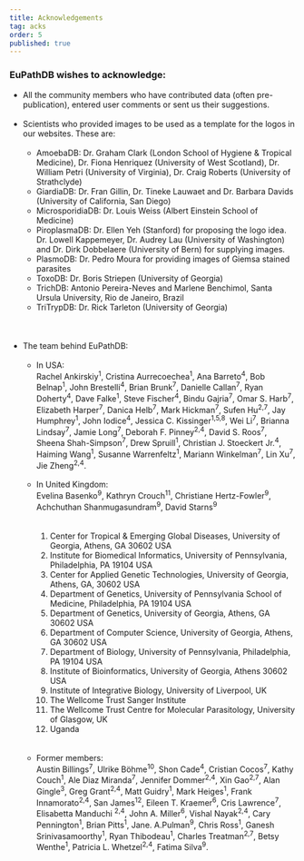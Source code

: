 ```yaml
---
title: Acknowledgements
tag: acks
order: 5
published: true
---
```

<h3>EuPathDB wishes to acknowledge:</h3>
<div class="eupathdb-content">
<ul class="cirbulletlist">
  <li>All the community members who have contributed data (often pre-publication), entered user comments or sent us their suggestions.</li>
  <br>
  <li>Scientists who provided images to be used as a template for the logos in our websites. These are:
  <br><br>
    <ul  class="cirbulletlist">
      <li> AmoebaDB:  Dr. Graham Clark (London School of Hygiene & Tropical Medicine), Dr. Fiona Henriquez (University of West Scotland), Dr. William Petri (University of Virginia), Dr. Craig Roberts (University of Strathclyde)</li>
      <li> GiardiaDB: Dr. Fran Gillin, Dr. Tineke Lauwaet and Dr. Barbara Davids (University of California, San Diego)</li>
      <li> MicrosporidiaDB: Dr. Louis Weiss (Albert Einstein School of Medicine)</li>
      <li> PiroplasmaDB: Dr. Ellen Yeh (Stanford) for proposing the logo idea. Dr. Lowell Kappemeyer, Dr. Audrey Lau (University of Washington) and Dr. Dirk Dobbelaere (University of Bern) for supplying images.</li>
      <li> PlasmoDB: Dr. Pedro Moura for providing images of Giemsa stained parasites</li>
      <li> ToxoDB: Dr. Boris Striepen (University of Georgia)</li>
      <li> TrichDB: Antonio Pereira-Neves and Marlene Benchimol, Santa Ursula University, Rio de Janeiro, Brazil</li>
      <li> TriTrypDB: Dr. Rick Tarleton (University of Georgia)</li>
    </ul>
  </li>
  <br><br><br>
  <li>The team behind EuPathDB:
    <br><br>
    <ul  class="cirbulletlist">
      <li>In USA: <br>Rachel Ankirskiy<sup>1</sup>, Cristina Aurrecoechea<sup>1</sup>, Ana Barreto<sup>4</sup>, Bob Belnap<sup>1</sup>, John Brestelli<sup>4</sup>, Brian Brunk<sup>7</sup>, Danielle Callan<sup>7</sup>, Ryan Doherty<sup>4</sup>, Dave Falke<sup>1</sup>, Steve Fischer<sup>4</sup>, Bindu Gajria<sup>7</sup>, Omar S. Harb<sup>7</sup>, Elizabeth Harper<sup>7</sup>, Danica Helb<sup>7</sup>, Mark Hickman<sup>7</sup>, Sufen Hu<sup>2,7</sup>, Jay Humphrey<sup>1</sup>, John Iodice<sup>4</sup>, Jessica C. Kissinger<sup>1,5,8</sup>, Wei Li<sup>7</sup>, Brianna Lindsay<sup>7</sup>, Jamie Long<sup>7</sup>, Deborah F. Pinney<sup>2,4</sup>, David S. Roos<sup>7</sup>, Sheena Shah-Simpson<sup>7</sup>, Drew Spruill<sup>1</sup>, Christian J. Stoeckert Jr.<sup>4</sup>, Haiming Wang<sup>1</sup>, Susanne Warrenfeltz<sup>1</sup>, Mariann Winkelman<sup>7</sup>, Lin Xu<sup>7</sup>, Jie Zheng<sup>2,4</sup>.
      </li>
      <br>
      <li>In United Kingdom: <br>Evelina Basenko<sup>9</sup>, Kathryn Crouch<sup>11</sup>, Christiane Hertz-Fowler<sup>9</sup>, Achchuthan Shanmugasundram<sup>9</sup>, David Starns<sup>9</sup>
      <br><br><br>
        <ol>
          <li>Center for Tropical & Emerging Global Diseases, University of Georgia, Athens, GA 30602 USA</li>
          <li>Institute for Biomedical Informatics, University of Pennsylvania, Philadelphia, PA 19104 USA</li>
          <li>Center for Applied Genetic Technologies, University of Georgia, Athens, GA, 30602 USA</li>
          <li>Department of Genetics, University of Pennsylvania School of Medicine, Philadelphia, PA 19104 USA</li>
          <li>Department of Genetics, University of Georgia, Athens, GA 30602 USA</li>
          <li>Department of Computer Science, University of Georgia, Athens, GA 30602 USA</li>
          <li>Department of Biology, University of Pennsylvania, Philadelphia, PA 19104 USA</li>
          <li>Institute of Bioinformatics, University of Georgia, Athens 30602 USA</li>
          <li>Institute of Integrative Biology, University of Liverpool, UK</li>
          <li>The Wellcome Trust Sanger Institute</li>
          <li>The Wellcome Trust Centre for Molecular Parasitology, University of Glasgow, UK</li>
          <li>Uganda</li>
        </ol>
      </li>
      <br><br>
      <li>Former members: <br>Austin Billings<sup>7</sup>, Ulrike Böhme<sup>10</sup>, Shon Cade<sup>4</sup>, Cristian Cocos<sup>7</sup>, Kathy Couch<sup>1</sup>, Ale Diaz Miranda<sup>7</sup>, Jennifer Dommer<sup>2,4</sup>, Xin Gao<sup>2,7</sup>, Alan Gingle<sup>3</sup>, Greg Grant<sup>2,4</sup>, Matt Guidry<sup>1</sup>, Mark Heiges<sup>1</sup>, Frank Innamorato<sup>2,4</sup>, San James<sup>12</sup>, Eileen T. Kraemer<sup>6</sup>, Cris Lawrence<sup>7</sup>, Elisabetta Manduchi <sup>2,4</sup>, John A. Miller<sup>6</sup>, Vishal Nayak<sup>2,4</sup>, Cary Pennington<sup>1</sup>, Brian Pitts<sup>1</sup>, Jane. A.Pulman<sup>9</sup>, Chris Ross<sup>1</sup>, Ganesh Srinivasamoorthy<sup>1</sup>, Ryan Thibodeau<sup>1</sup>, Charles Treatman<sup>2,7</sup>, Betsy Wenthe<sup>1</sup>, Patricia L. Whetzel<sup>2,4</sup>, Fatima Silva<sup>9</sup>.
      </li>
    </ul> <!-- The team behind EuPathDB -->
  </li>
</ul>
</div>
